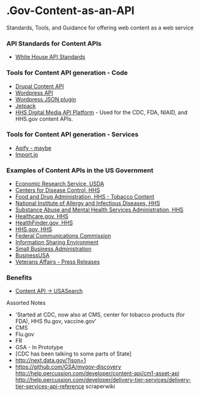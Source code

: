 .Gov-Content-as-an-API
======================

Standards, Tools, and Guidance for offering web content as a web service


### API Standards for Content APIs 
* [White House API Standards](https://github.com/WhiteHouse/api-standards)


### Tools for Content API generation - Code
* [Drupal Content API](http://www.fcc.gov/encyclopedia/content-api-drupal-module)
* [Wordpress API](http://developer.wordpress.com/docs/api/)
* [Wordpress JSON plugin](http://wordpress.org/plugins/json-api/)
 * [Jetpack](http://jetpack.me/support/json-api/)
* [HHS Digital Media API Platform](http://sourceforge.net/projects/contentservices/) - Used for the CDC, FDA, NIAID, and HHS.gov content APIs.  

### Tools for Content API generation - Services
* [Apify - maybe](http://apify.heroku.com/resources)
* [Import.io](http://www.Import.io)



### Examples of Content APIs in the US Government
* [Economic Research Service, USDA](http://www.ers.usda.gov/developer/website-content-api.aspx)
* [Centers for Disease Control, HHS](https://tools.cdc.gov/syndication/api.aspx)
* [Food and Drug Administration, HHS - Tobacco Content](http://tools.fda.gov/CSStorefront/api.aspx)
* [National Institute of Allergy and Infectious Diseases, HHS](http://tools.niaid.nih.gov/register/api.aspx)
* [Substance Abuse and Mental Health Services Administration, HHS](http://store.samhsa.gov/developer)
* [Healthcare.gov, HHS](https://www.healthcare.gov/developers/)
* [HealthFinder.gov, HHS](http://healthfinder.gov/contentsyndication/)
* [HHS.gov, HHS](https://syndication.hhs.gov/storefront/apiDoc)
* [Federal Communications Commission](http://www.fcc.gov/developers/fcc-content-api)
* [Information Sharing Environment](http://www.ise.gov/developer)
* [Small Business Administration](http://www.sba.gov/about-sba/sba_performance/sba_data_store/web_service_api/content_share_api)
* [BusinessUSA](http://business.usa.gov/apis)
* [Veterans Affairs - Press Releases](http://www.va.gov/webservices/press/documentation/releases.cfm)

### Benefits
* [Content API -> USASearch](https://github.com/GSA/.Gov-Content-as-an-API/blob/master/contentAPI_to_search.%20md)



Assorted Notes  
* 'Started at CDC, now also at CMS, center for tobacco products (for FDA), HHS
flu.gov, vaccine.gov'   
* CMS
* Flu.gov
* FR
* GSA - In Prototype
* [CDC has been talking to some parts of State]
* http://next.data.gov/?json=1
* https://github.com/GSA/mygov-discovery
http://help.percussion.com/developer/content-api/cm1-asset-api
http://help.percussion.com/developer/delivery-tier-services/delivery-tier-services-api-reference
scraperwiki




